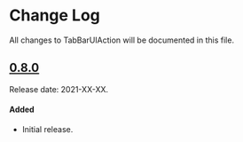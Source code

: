 # Change Log
All changes to TabBarUIAction will be documented in this file.

## [0.8.0](https://github.com/chicio/TabBarUIAction/releases/tag/0.8.0)
Release date: 2021-XX-XX.

#### Added
- Initial release.

